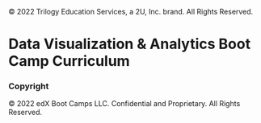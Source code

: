 © 2022 Trilogy Education Services, a 2U, Inc. brand. All Rights Reserved.
# Data Visualization & Analytics Boot Camp Curriculum
### Copyright

© 2022 edX Boot Camps LLC. Confidential and Proprietary. All Rights Reserved.
